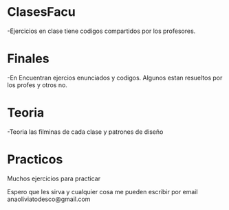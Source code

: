 <h1>ClasesFacu</h1>
-Ejercicios en clase tiene codigos compartidos por los profesores.
<br>
<h1>Finales</h1>
-En Encuentran ejercios enunciados y codigos. Algunos estan resueltos por los profes y otros no. <br>
<h1>Teoria</h1>
-Teoria las filminas de cada clase y patrones de diseño<br>

<h1>Practicos</h1>
Muchos ejercicios para practicar
<br>
<p>Espero que les sirva y cualquier cosa me pueden escribir por email anaoliviatodesco@gmail.com</p>
